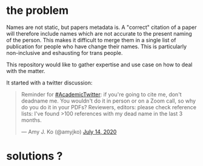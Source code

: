 # the problem

Names are not static, but papers metadata is. A "correct" citation of a paper will therefore include names which are not accurate to the present naming of the person. This makes it difficult to merge them in a single list of publication for people who have change their names. This is particularly non-inclusive and eshausting for trans people.

This repository would like to gather expertise and use case on how to deal with the matter.


It started with a twitter discussion: 

<blockquote class="twitter-tweet"><p lang="en" dir="ltr">Reminder for <a href="https://twitter.com/hashtag/AcademicTwitter?src=hash&amp;ref_src=twsrc%5Etfw">#AcademicTwitter</a>: if you&#39;re going to cite me, don&#39;t deadname me. You wouldn&#39;t do it in person or on a Zoom call, so why do you do it in your PDFs? Reviewers, editors: please check reference lists: I&#39;ve found &gt;100 references with my dead name in the last 3 months.</p>&mdash; Amy J. Ko (@amyjko) <a href="https://twitter.com/amyjko/status/1283046988158828546?ref_src=twsrc%5Etfw">July 14, 2020</a></blockquote> 

# solutions ?
